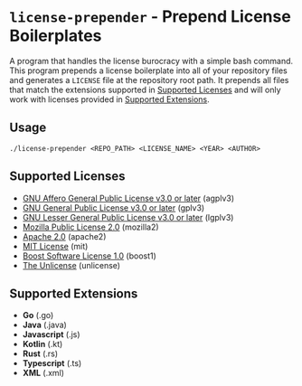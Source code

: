 # `license-prepender` - Prepend License Boilerplates

A program that handles the license burocracy with a simple bash command. This program prepends a license boilerplate into all of your repository files and generates a `LICENSE` file at the repository root path. It prepends all files that match the extensions supported in [Supported Licenses](##supported-licenses) and will only work with licenses provided in [Supported Extensions](##supported-extensions).

## Usage
`./license-prepender <REPO_PATH> <LICENSE_NAME> <YEAR> <AUTHOR>`

## Supported Licenses

- [GNU Affero General Public License v3.0 or later](https://spdx.org/licenses/AGPL-3.0-or-later.html) (agplv3)
- [GNU General Public License v3.0 or later](https://spdx.org/licenses/GPL-3.0-or-later.html) (gplv3)
- [GNU Lesser General Public License v3.0 or later](https://spdx.org/licenses/LGPL-3.0-or-later.html) (lgplv3)
- [Mozilla Public License 2.0](https://spdx.org/licenses/MPL-2.0.html) (mozilla2)
- [Apache 2.0](https://spdx.org/licenses/Apache-2.0.html) (apache2)
- [MIT License](https://spdx.org/licenses/MIT.html) (mit)
- [Boost Software License 1.0](https://spdx.org/licenses/BSL-1.0.html) (boost1)
- [The Unlicense](https://spdx.org/licenses/Unlicense.html) (unlicense)

## Supported Extensions

- **Go** (.go)
- **Java** (.java)
- **Javascript** (.js)
- **Kotlin** (.kt)
- **Rust** (.rs)
- **Typescript** (.ts)
- **XML** (.xml)